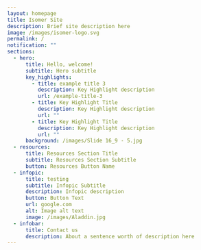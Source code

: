 ```yaml
---
layout: homepage
title: Isomer Site
description: Brief site description here
image: /images/isomer-logo.svg
permalink: /
notification: ""
sections:
  - hero:
      title: Hello, welcome!
      subtitle: Hero subtitle
      key_highlights:
        - title: example title 3
          description: Key Highlight description
          url: /example-title-3
        - title: Key Highlight Title
          description: Key Highlight description
          url: ""
        - title: Key Highlight Title
          description: Key Highlight description
          url: ""
      background: /images/Slide 16_9 - 5.jpg
  - resources:
      title: Resources Section Title
      subtitle: Resources Section Subtitle
      button: Resources Button Name
  - infopic:
      title: testing
      subtitle: Infopic Subtitle
      description: Infopic description
      button: Button Text
      url: google.com
      alt: Image alt text
      image: /images/Aladdin.jpg
  - infobar:
      title: Contact us
      description: About a sentence worth of description here
---
```


